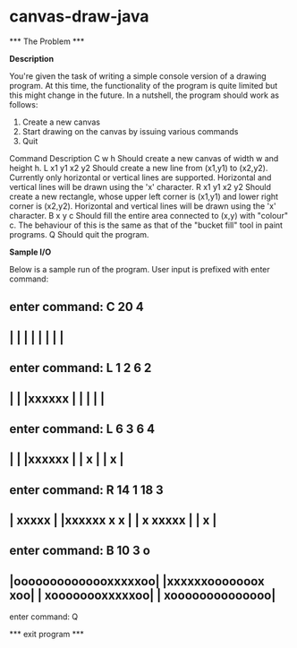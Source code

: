 # canvas-draw-java

*** The Problem ***

__Description__

You're given the task of writing a simple console version of a drawing program. 
At this time, the functionality of the program is quite limited but this might change in the future. 
In a nutshell, the program should work as follows:
 1. Create a new canvas
 2. Start drawing on the canvas by issuing various commands
 3. Quit


Command 		Description
C w h           Should create a new canvas of width w and height h.
L x1 y1 x2 y2   Should create a new line from (x1,y1) to (x2,y2). Currently only
                horizontal or vertical lines are supported. Horizontal and vertical lines
                will be drawn using the 'x' character.
R x1 y1 x2 y2   Should create a new rectangle, whose upper left corner is (x1,y1) and
                lower right corner is (x2,y2). Horizontal and vertical lines will be drawn
                using the 'x' character.
B x y c         Should fill the entire area connected to (x,y) with "colour" c. The
                behaviour of this is the same as that of the "bucket fill" tool in paint
                programs.
Q               Should quit the program.

__Sample I/O__

Below is a sample run of the program. User input is prefixed with enter command:

enter command: C 20 4
----------------------
|                    |
|                    |
|                    |
|                    |
----------------------

enter command: L 1 2 6 2
----------------------
|                         |
|xxxxxx              |
|                         |
|                         |
----------------------

enter command: L 6 3 6 4
----------------------
|                         |
|xxxxxx              |
|         x              |
|         x              |
----------------------

enter command: R 14 1 18 3
----------------------
|                 xxxxx  |
|xxxxxx       x     x  |
|         x       xxxxx  |
|         x                  |
----------------------

enter command: B 10 3 o
---------------------
|oooooooooooooxxxxxoo|
|xxxxxxooooooox       xoo|
|          xoooooooxxxxxoo|
|          xoooooooooooooo|
----------------------

enter command: Q


*** exit program ***